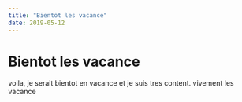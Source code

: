 ```yaml
---
title: "Bientôt les vacance"
date: 2019-05-12
---
```


# Bientot les vacance

voila, je serait bientot en vacance et je suis tres content.
vivement les vacance
